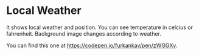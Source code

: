 
# Local Weather
It shows local weather and position. You can see temperature in celcius or fahrenheit. Background image changes according to weather.  
 
You can find this one at https://codepen.io/furkankav/pen/zWGGXv.
